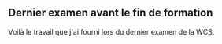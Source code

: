 ## Dernier examen avant le fin de formation

Voilà le travail que j'ai fourni lors du dernier examen de la WCS.
